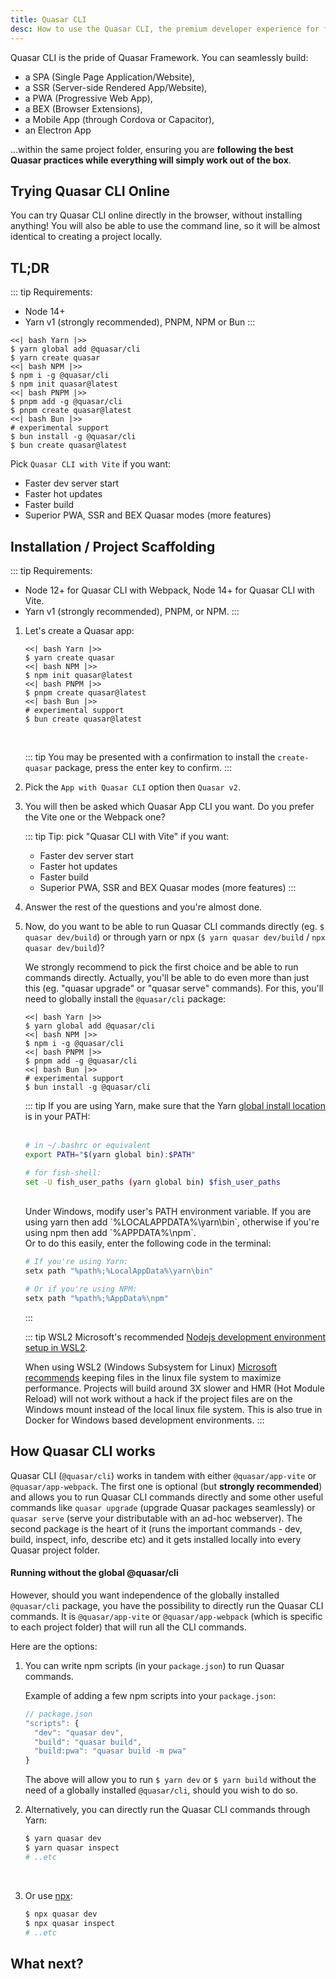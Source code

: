 ```yaml
---
title: Quasar CLI
desc: How to use the Quasar CLI, the premium developer experience for free.
---
```


Quasar CLI is the pride of Quasar Framework. You can seamlessly build:

- a SPA (Single Page Application/Website),
- a SSR (Server-side Rendered App/Website),
- a PWA (Progressive Web App),
- a BEX (Browser Extensions),
- a Mobile App (through Cordova or Capacitor),
- an Electron App

...within the same project folder, ensuring you are **following the best Quasar practices while everything will simply work out of the box**.

## Trying Quasar CLI Online

You can try Quasar CLI online directly in the browser, without installing anything!
You will also be able to use the command line, so it will be almost identical to creating a project locally.

<q-btn no-wrap href="https://stackblitz.quasar.dev" target="_blank" label="Open in Stackblitz" />

## TL;DR

::: tip Requirements:

- Node 14+
- Yarn v1 (strongly recommended), PNPM, NPM or Bun
  :::

```tabs
<<| bash Yarn |>>
$ yarn global add @quasar/cli
$ yarn create quasar
<<| bash NPM |>>
$ npm i -g @quasar/cli
$ npm init quasar@latest
<<| bash PNPM |>>
$ pnpm add -g @quasar/cli
$ pnpm create quasar@latest
<<| bash Bun |>>
# experimental support
$ bun install -g @quasar/cli
$ bun create quasar@latest
```

Pick `Quasar CLI with Vite` if you want:

- Faster dev server start
- Faster hot updates
- Faster build
- Superior PWA, SSR and BEX Quasar modes (more features)

<q-btn icon-right="launch" no-wrap label="View Components" to="/components" />

## Installation / Project Scaffolding

::: tip Requirements:

- Node 12+ for Quasar CLI with Webpack, Node 14+ for Quasar CLI with Vite.
- Yarn v1 (strongly recommended), PNPM, or NPM.
  :::

1. Let's create a Quasar app:

   ```tabs
   <<| bash Yarn |>>
   $ yarn create quasar
   <<| bash NPM |>>
   $ npm init quasar@latest
   <<| bash PNPM |>>
   $ pnpm create quasar@latest
   <<| bash Bun |>>
   # experimental support
   $ bun create quasar@latest
   ```

   <br>

   ::: tip
   You may be presented with a confirmation to install the `create-quasar` package, press the enter key to confirm.
   :::

2. Pick the `App with Quasar CLI` option then `Quasar v2`.

3. You will then be asked which Quasar App CLI you want. Do you prefer the Vite one or the Webpack one?

   ::: tip Tip: pick "Quasar CLI with Vite" if you want:
   - Faster dev server start
   - Faster hot updates
   - Faster build
   - Superior PWA, SSR and BEX Quasar modes (more features)
     :::

4. Answer the rest of the questions and you're almost done.

5. Now, do you want to be able to run Quasar CLI commands directly (eg. `$ quasar dev/build`) or through yarn or npx (`$ yarn quasar dev/build` / `npx quasar dev/build`)?

   We strongly recommend to pick the first choice and be able to run commands directly. Actually, you'll be able to do even more than just this (eg. "quasar upgrade" or "quasar serve" commands). For this, you'll need to globally install the `@quasar/cli` package:

   ```tabs
   <<| bash Yarn |>>
   $ yarn global add @quasar/cli
   <<| bash NPM |>>
   $ npm i -g @quasar/cli
   <<| bash PNPM |>>
   $ pnpm add -g @quasar/cli
   <<| bash Bun |>>
   # experimental support
   $ bun install -g @quasar/cli
   ```

   ::: tip
   If you are using Yarn, make sure that the Yarn [global install location](https://yarnpkg.com/lang/en/docs/cli/global/) is in your PATH:
   <br><br>

   ```bash
   # in ~/.bashrc or equivalent
   export PATH="$(yarn global bin):$PATH"

   # for fish-shell:
   set -U fish_user_paths (yarn global bin) $fish_user_paths
   ```

   <br>
   Under Windows, modify user's PATH environment variable. If you are using yarn then add `%LOCALAPPDATA%\yarn\bin`, otherwise if you're using npm then add `%APPDATA%\npm`.
   <br>
   Or to do this easily, enter the following code in the terminal:

   ```bash
   # If you're using Yarn:
   setx path "%path%;%LocalAppData%\yarn\bin"

   # Or if you're using NPM:
   setx path "%path%;%AppData%\npm"
   ```

   :::

   ::: tip WSL2
   Microsoft's recommended [Nodejs development environment setup in WSL2](https://docs.microsoft.com/en-us/windows/nodejs/setup-on-wsl2).

   When using WSL2 (Windows Subsystem for Linux) [Microsoft recommends](https://docs.microsoft.com/en-us/windows/wsl/compare-versions#performance-across-os-file-systems) keeping files in the linux file system to maximize performance. Projects will build around 3X slower and HMR (Hot Module Reload) will not work without a hack if the project files are on the Windows mount instead of the local linux file system. This is also true in Docker for Windows based development environments.
   :::

## How Quasar CLI works

Quasar CLI (`@quasar/cli`) works in tandem with either `@quasar/app-vite` or `@quasar/app-webpack`. The first one is optional (but **strongly recommended**) and allows you to run Quasar CLI commands directly and some other useful commands like `quasar upgrade` (upgrade Quasar packages seamlessly) or `quasar serve` (serve your distributable with an ad-hoc webserver). The second package is the heart of it (runs the important commands - dev, build, inspect, info, describe etc) and it gets installed locally into every Quasar project folder.

#### Running without the global @quasar/cli

However, should you want independence of the globally installed `@quasar/cli` package, you have the possibility to directly run the Quasar CLI commands. It is `@quasar/app-vite` or `@quasar/app-webpack` (which is specific to each project folder) that will run all the CLI commands.

Here are the options:

1. You can write npm scripts (in your `package.json`) to run Quasar commands.

   Example of adding a few npm scripts into your `package.json`:

   ```js
   // package.json
   "scripts": {
     "dev": "quasar dev",
     "build": "quasar build",
     "build:pwa": "quasar build -m pwa"
   }
   ```

   The above will allow you to run `$ yarn dev` or `$ yarn build` without the need of a globally installed `@quasar/cli`, should you wish to do so.

2. Alternatively, you can directly run the Quasar CLI commands through Yarn:

   ```bash
   $ yarn quasar dev
   $ yarn quasar inspect
   # ..etc
   ```

   <br>

3. Or use [npx](https://github.com/npm/npx):

   ```bash
   $ npx quasar dev
   $ npx quasar inspect
   # ..etc
   ```

## What next?

<q-btn icon-right="launch" no-wrap label="View Components" to="/components" />
